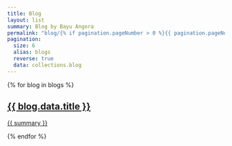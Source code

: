 ```yaml
---
title: Blog
layout: list
summary: Blog by Bayu Angora
permalink: "blog/{% if pagination.pageNumber > 0 %}{{ pagination.pageNumber | plus: 1 }}{% endif %}/index.html"
pagination:
  size: 6
  alias: blogs
  reverse: true
  data: collections.blog
---
```


{% for blog in blogs %}
<article class="box">
<a href="{{ site.baseurl }}{{ blog.data.title | slug }}/">
<div class="title">
<h2>{{ blog.data.title }}</h2>
</div>
<div class="content">
<p>
{{ summary }}
</p>
</div>
</a>
</article>
{% endfor %}

